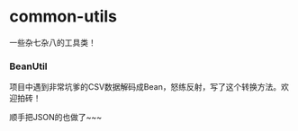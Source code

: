 # common-utils

一些杂七杂八的工具类！


### BeanUtil
项目中遇到非常坑爹的CSV数据解码成Bean，怒练反射，写了这个转换方法。欢迎拍砖！

顺手把JSON的也做了~~~
